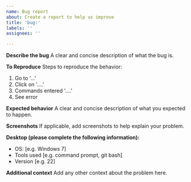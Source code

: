 ```yaml
---
name: Bug report
about: Create a report to help us improve
title: 'bug:'
labels: ''
assignees: ''

---
```


**Describe the bug**
A clear and concise description of what the bug is.

**To Reproduce**
Steps to reproduce the behavior:
1. Go to '...'
2. Click on '....'
3. Commands entered '....'
4. See error

**Expected behavior**
A clear and concise description of what you expected to happen.

**Screenshots**
If applicable, add screenshots to help explain your problem.

**Desktop (please complete the following information):**
 - OS: [e.g. Windows 7]
 - Tools used [e.g. command prompt, git bash]
 - Version [e.g. 22]

**Additional context**
Add any other context about the problem here.
